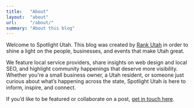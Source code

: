```yaml
---
title:   "About"
layout:  "about"
url:     "/about/"
summary: "About this blog"
---
```


Welcome to Spotlight Utah. This blog was created by [Rank Utah](https://rankutah.com) in order to shine a light on the people, businesses, and events that make Utah great. 

We feature local service providers, share insights on web design and local SEO, and highlight community happenings that deserve more visibility. Whether you're a small business owner, a Utah resident, or someone just curious about what’s happening across the state, Spotlight Utah is here to inform, inspire, and connect.

If you’d like to be featured or collaborate on a post, [get in touch here](https://rankutah.com#contact).